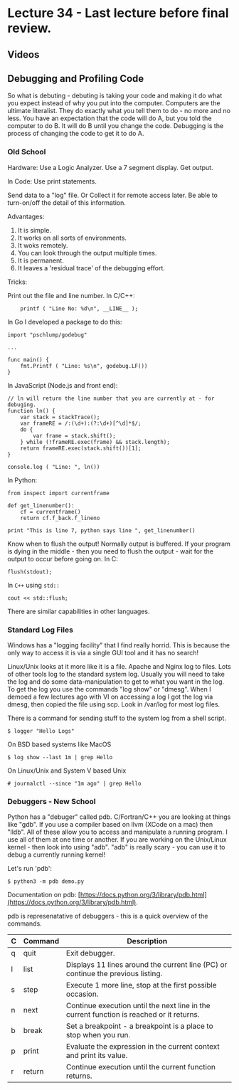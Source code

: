 # Lecture 34 - Last lecture before final review.

## Videos

## Debugging and Profiling Code

So what is debuting - debuting is taking your code and making it
do what you expect instead of why you put into the computer.
Computers are the ultimate literalist.   They do exactly what you
tell them to do - no more and no less.  You have an expectation
that the code will do A, but you told the computer to do B.
It will do B until you change the code.  Debugging is the process
of changing the code to get it to do A.

### Old School

Hardware: Use a Logic Analyzer.  Use a 7 segment display.
Get output.

In Code:  Use print statements.  

Send data to a "log" file.  Or Collect it for remote access later.
Be able to turn-on/off the detail of this information.

Advantages:

1. It is simple.
2. It works on all sorts of environments.
3. It woks remotely.
4. You can look through the output multiple times.
5. It is permanent.
6. It leaves a 'residual trace' of the debugging effort.

Tricks:

Print out the file and line number.  In C/C++:

```
	printf ( "Line No: %d\n", __LINE__ );
```

In Go I developed a package to do this:

```
import "pschlump/godebug"

...

func main() {
	fmt.Printf ( "Line: %s\n", godebug.LF())
}
```

In JavaScript (Node.js and front end):

```
// ln will return the line number that you are currently at - for debuging.
function ln() {
	var stack = stackTrace();
	var frameRE = /:(\d+):(?:\d+)[^\d]*$/;
	do {
		var frame = stack.shift();
	} while (!frameRE.exec(frame) && stack.length);
	return frameRE.exec(stack.shift())[1];
}

console.log ( "Line: ", ln())
```

In Python:

```
from inspect import currentframe

def get_linenumber():
    cf = currentframe()
    return cf.f_back.f_lineno

print "This is line 7, python says line ", get_linenumber()
```

Know when to flush the output!  Normally output is buffered.  If your program is
dying in the middle - then you need to flush the output - wait for the output
to occur before going on.
In C:

```
flush(stdout);
```

In `C++` using `std::`

```
cout << std::flush;
```

There are similar capabilities in other languages.


### Standard Log Files

Windows has a "logging facility" that I find really horrid.  This is because the
only way to access it is via a single GUI tool and it has no search!

Linux/Unix looks at it more like it is a file.  Apache and Nginx log to files.
Lots of other tools log to the standard system log.  Usually you will need to 
take the log and do some data-manipulation to get to what you want in the log.
To get the log you use the commands "log show" or "dmesg".  When I demoed a
few lectures ago with VI on accessing a log I got the log via dmesg, then copied
the file using scp.  Look in /var/log for most log files.

There is a command for sending stuff to the system log from a shell script.

```
$ logger "Hello Logs"
```

On BSD based systems like MacOS

```
$ log show --last 1m | grep Hello
```

On Linux/Unix and System V based Unix

```
# journalctl --since "1m ago" | grep Hello
```

### Debuggers - New School

Python has a "debuger" called pdb.  C/Fortran/C++ you are looking at
things like "gdb".  If you use a compiler based on llvm (XCode on a mac)
then "lldb".  All of these allow you to access and manipulate a
running program.   I use all of them at one time or another.  If you
are working on the Unix/Linux kernel - then look into using "adb".
"adb" is really scary - you can use it to debug a currently running
kernel!

Let's run 'pdb':

```
$ python3 -m pdb demo.py
```

Documentation on pdb: [https://docs.python.org/3/library/pdb.html](https://docs.python.org/3/library/pdb.html).

pdb is represenatative of debuggers - this is a quick overview of the commands.

| C | Command | Description                                                                              |
|---|---------|------------------------------------------------------------------------------------------|
| q | quit    | Exit debugger.                                                                           |
| l | list    | Displays 11 lines around the current line (PC) or continue the previous listing.         |
| s | step    | Execute 1 more line, stop at the first possible occasion.                                |
| n | next    | Continue execution until the next line in the current function is reached or it returns. |
| b | break   | Set a breakpoint - a breakpoint is a place to stop when you run.                         |
| p | print   | Evaluate the expression in the current context and print its value.                      |
| r | return  | Continue execution until the current function returns.                                   |


